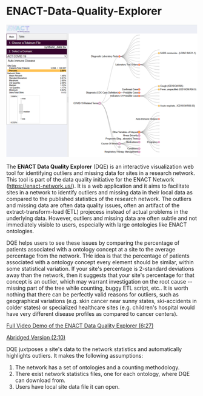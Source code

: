 # ENACT-Data-Quality-Explorer

[<img src="img/dqe_screen.png" width="600px">](img/dqe_screen.png)

The **ENACT Data Quality Explorer** (DQE) is an interactive visualization web tool for identifying outliers and missing data for sites in a research network. This tool is part of the data quality initiative for the ENACT Network (https://enact-network.us/). It is a web application and it aims to facilitate sites in a network to identify outliers and missing data in their local data as compared to the published statistics of the research network. The outliers and missing data are often data quality issues, often an artifact of the extract-transform-load (ETL) projecess instead of actual problems in the underlying data. However, outliers and missing data are often subtle and not immediately visible to users, especially with large ontologies like ENACT ontologies. 

DQE helps users to see these issues by comparing the percentage of patients associated with a ontology concept at a site to the average percentage from the network. THe idea is that the percentage of patients associated with a ontology concept every element should be similar, within some statistical variation. If your site's percentage is 2-standard deviations away than the network, then it suggests that your site's percentage for that concept is an outlier, which may warrant investigation on the root cause -- missing part of the tree while counting, buggy ETL script, etc.. It is worth nothing that there can be perfectly valid reasons for outliers, such as geographical variations (e.g. skin cancer near sunny states, ski-accidents in colder states) or specialized healthcare sites (e.g. children's hospital would have very different disease profiles as compared to cancer centers).

[Full Video Demo of the ENACT Data Quality Explorer (6:27)](https://youtu.be/O1qiLYkIhEs)

[Abridged Version (2:10)](https://www.youtube.com/watch?v=3xECB-U-3-c)

DQE juxtposes a site's data to the network statistics and automatically highlights outliers. It makes the following assumptions:
1. The network has a set of ontologies and a counting methodology.
2. There exist network statistics files, one for each ontology, where DQE can download from.
3. Users have local site data file it can open.
 
